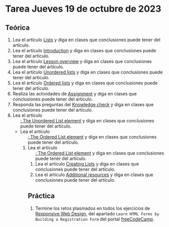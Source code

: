# Tarea Jueves 19 de octubre de 2023

## Teórica

1. Lea el artículo [Lists](https://www.theodinproject.com/lessons/foundations-lists) y diga en clases que conclusiones puede tener del artículo.
2. Lea el artículo [Introduction](https://www.theodinproject.com/lessons/foundations-lists#introduction) y diga en clases que conclusiones puede tener del artículo.
3. Lea el artículo [Lesson overview](https://www.theodinproject.com/lessons/foundations-lists#lesson-overview) y diga en clases que conclusiones puede tener del artículo.
4. Lea el artículo [Unordered lists](https://www.theodinproject.com/lessons/foundations-lists#unordered-lists) y diga en clases que conclusiones puede tener del artículo.
5. Lea el artículo [Ordered lists](https://www.theodinproject.com/lessons/foundations-lists#ordered-lists) y diga en clases que conclusiones puede tener del artículo.
6. Realiza las actividades de [Assignment](https://www.theodinproject.com/lessons/foundations-lists#assignment) y diga en clases que conclusiones puede tener del artículo.
7. Responda las preguntas del [Knowledge check](https://www.theodinproject.com/lessons/foundations-lists#knowledge-check) y diga en clases que conclusiones puede tener del artículo.
8. Lea el artículo [<ul>: The Unordered List element](https://developer.mozilla.org/en-US/docs/Web/HTML/Element/ul) y diga en clases que conclusiones puede tener del artículo.
9. Lea el artículo [<ol>: The Ordered List element](https://developer.mozilla.org/en-US/docs/Web/HTML/Element/ol) y diga en clases que conclusiones puede tener del artículo.
10. Lea el artículo [<ol>: The Ordered List element](https://developer.mozilla.org/en-US/docs/Web/HTML/Element/ol) y diga en clases que conclusiones puede tener del artículo.
11. Lea el artículo [Creating Lists](https://learn.shayhowe.com/html-css/creating-lists/) y diga en clases que conclusiones puede tener del artículo.
12. Lea el artículo [Additional resources](https://www.theodinproject.com/lessons/foundations-lists#additional-resources) y diga en clases que conclusiones puede tener del artículo.

## Práctica

1. Termine los retos plasmados en todos los ejercicios de [Responsive Web Design](https://www.freecodecamp.org/learn/2022/responsive-web-design/), del apartado `Learn HTML Forms by Building a Registration Form` del portal [freeCodeCamp](https://www.freecodecamp.org/learn/).
